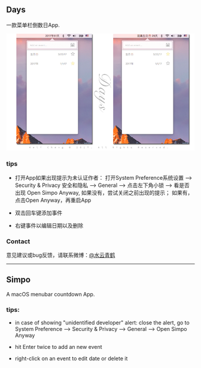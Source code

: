 ## Days
一款菜单栏倒数日App. 

![](https://github.com/KeliCheng/Days/blob/master/preview.png)

### tips
- 打开App如果出现提示为未认证作者：
	打开System Preference系统设置 --> Security & Privacy 安全和隐私 --> General --> 点击左下角小锁 --> 
	看是否出现 Open Simpo Anyway, 如果没有，尝试关闭之前出现的提示； 如果有，点击Open Anyway，再重启App

- 双击回车键添加事件

- 右键事件以编辑日期以及删除


### Contact
意见建议或bug反馈，请联系微博：[@水云青鹤](http://weibo.com/shuiyunqinghe)

----------

## Simpo
A macOS menubar countdown App. 

### tips: 
- in case of showing "unidentified developer" alert: close the alert, go to System Preference --> Security & Privacy --> General --> Open Simpo Anyway 

- hit Enter twice to add an new event 

- right-click on an event to edit date or delete it 


